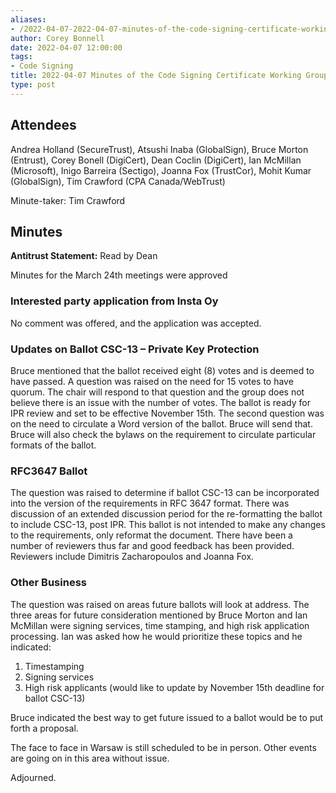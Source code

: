 ```yaml
---
aliases:
- /2022-04-07-2022-04-07-minutes-of-the-code-signing-certificate-working-group/
author: Corey Bonnell
date: 2022-04-07 12:00:00
tags:
- Code Signing
title: 2022-04-07 Minutes of the Code Signing Certificate Working Group
type: post
---
```


## Attendees 

Andrea Holland (SecureTrust), Atsushi Inaba (GlobalSign), Bruce Morton (Entrust), Corey Bonell (DigiCert), Dean Coclin (DigiCert), Ian McMillan (Microsoft), Inigo Barreira (Sectigo), Joanna Fox (TrustCor), Mohit Kumar (GlobalSign), Tim Crawford (CPA Canada/WebTrust)

Minute-taker: Tim Crawford

## Minutes 

**Antitrust Statement:** Read by Dean

Minutes for the March 24th meetings were approved

### Interested party application from Insta Oy 

No comment was offered, and the application was accepted.

### Updates on Ballot CSC-13 – Private Key Protection 

Bruce mentioned that the ballot received eight (8) votes and is deemed to have passed. A question was raised on the need for 15 votes to have quorum. The chair will respond to that question and the group does not believe there is an issue with the number of votes. The ballot is ready for IPR review and set to be effective November 15th. The second question was on the need to circulate a Word version of the ballot. Bruce will send that. Bruce will also check the bylaws on the requirement to circulate particular formats of the ballot.

### RFC3647 Ballot 

The question was raised to determine if ballot CSC-13 can be incorporated into the version of the requirements in RFC 3647 format. There was discussion of an extended discussion period for the re-formatting the ballot to include CSC-13, post IPR. This ballot is not intended to make any changes to the requirements, only reformat the document. There have been a number of reviewers thus far and good feedback has been provided. Reviewers include Dimitris Zacharopoulos and Joanna Fox.

### Other Business 

The question was raised on areas future ballots will look at address. The three areas for future consideration mentioned by Bruce Morton and Ian McMillan were signing services, time stamping, and high risk application processing. Ian was asked how he would prioritize these topics and he indicated:

1. Timestamping
1. Signing services
1. High risk applicants (would like to update by November 15th deadline for ballot CSC-13)

Bruce indicated the best way to get future issued to a ballot would be to put forth a proposal.

The face to face in Warsaw is still scheduled to be in person. Other events are going on in this area without issue.

Adjourned.